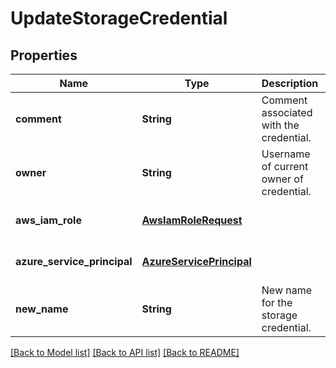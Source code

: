 # UpdateStorageCredential
## Properties

| Name | Type | Description | Notes |
|------------ | ------------- | ------------- | -------------|
| **comment** | **String** | Comment associated with the credential. | [optional] [default to null] |
| **owner** | **String** | Username of current owner of credential. | [optional] [default to null] |
| **aws\_iam\_role** | [**AwsIamRoleRequest**](AwsIamRoleRequest.md) |  | [optional] [default to null] |
| **azure\_service\_principal** | [**AzureServicePrincipal**](AzureServicePrincipal.md) |  | [optional] [default to null] |
| **new\_name** | **String** | New name for the storage credential. | [optional] [default to null] |

[[Back to Model list]](../README.md#documentation-for-models) [[Back to API list]](../README.md#documentation-for-api-endpoints) [[Back to README]](../README.md)

